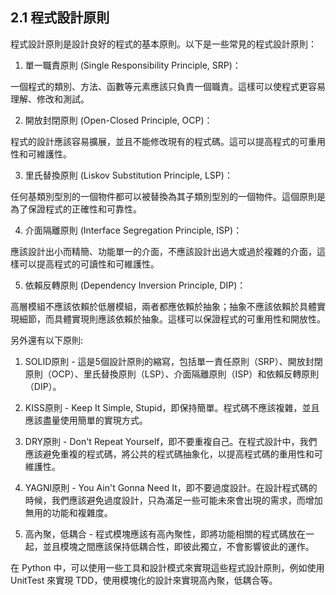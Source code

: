 ## 2.1 程式設計原則

程式設計原則是設計良好的程式的基本原則。以下是一些常見的程式設計原則：

1. 單一職責原則 (Single Responsibility Principle, SRP)：

一個程式的類別、方法、函數等元素應該只負責一個職責。這樣可以使程式更容易理解、修改和測試。

2. 開放封閉原則 (Open-Closed Principle, OCP)：

程式的設計應該容易擴展，並且不能修改現有的程式碼。這可以提高程式的可重用性和可維護性。

3. 里氏替換原則 (Liskov Substitution Principle, LSP)：

任何基類別型別的一個物件都可以被替換為其子類別型別的一個物件。這個原則是為了保證程式的正確性和可靠性。

4. 介面隔離原則 (Interface Segregation Principle, ISP)：

應該設計出小而精簡、功能單一的介面，不應該設計出過大或過於複雜的介面，這樣可以提高程式的可讀性和可維護性。

5. 依賴反轉原則 (Dependency Inversion Principle, DIP)：

高層模組不應該依賴於低層模組，兩者都應依賴於抽象；抽象不應該依賴於具體實現細節，而具體實現則應該依賴於抽象。這樣可以保證程式的可重用性和開放性。

另外還有以下原則:

1.  SOLID原則 - 這是5個設計原則的縮寫，包括單一責任原則（SRP）、開放封閉原則（OCP）、里氏替換原則（LSP）、介面隔離原則（ISP）和依賴反轉原則（DIP）。

2.  KISS原則 - Keep It Simple, Stupid，即保持簡單。程式碼不應該複雜，並且應該盡量使用簡單的實現方式。

3.  DRY原則 - Don't Repeat Yourself，即不要重複自己。在程式設計中，我們應該避免重複的程式碼，將公共的程式碼抽象化，以提高程式碼的重用性和可維護性。

4.  YAGNI原則 - You Ain't Gonna Need It，即不要過度設計。在設計程式碼的時候，我們應該避免過度設計，只為滿足一些可能未來會出現的需求，而增加無用的功能和複雜度。

5.  高內聚，低耦合 - 程式模塊應該有高內聚性，即將功能相關的程式碼放在一起，並且模塊之間應該保持低耦合性，即彼此獨立，不會影響彼此的運作。

在 Python 中，可以使用一些工具和設計模式來實現這些程式設計原則，例如使用 UnitTest 來實現 TDD，使用模塊化的設計來實現高內聚，低耦合等。